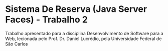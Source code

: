 # Sistema De Reserva (Java Server Faces) - Trabalho 2
Trabalho apresentado para  a disciplina Desenvolvimento de Software para a Web, lecionada pelo Prof. Dr. Daniel Lucrédio, pela Universidade Federal de São Carlos
